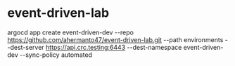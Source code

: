 # event-driven-lab

argocd app create event-driven-dev --repo https://github.com/ahermanto47/event-driven-lab.git --path environments --dest-server https://api.crc.testing:6443 --dest-namespace event-driven-dev --sync-policy automated